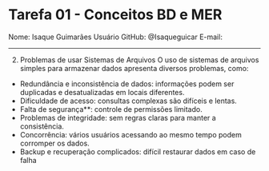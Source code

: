 # Tarefa 01 - Conceitos BD e MER

Nome: Isaque Guimarães
Usuário GitHub: @Isaqueguicar
E-mail:

---

2. Problemas de usar Sistemas de Arquivos
O uso de sistemas de arquivos simples para armazenar dados apresenta diversos problemas, como:
- Redundância e inconsistência de dados: informações podem ser duplicadas e desatualizadas em locais diferentes.  
- Dificuldade de acesso: consultas complexas são difíceis e lentas.  
- Falta de segurança**: controle de permissões limitado.  
- Problemas de integridade: sem regras claras para manter a consistência.  
- Concorrência: vários usuários acessando ao mesmo tempo podem corromper os dados.  
- Backup e recuperação complicados: difícil restaurar dados em caso de falha